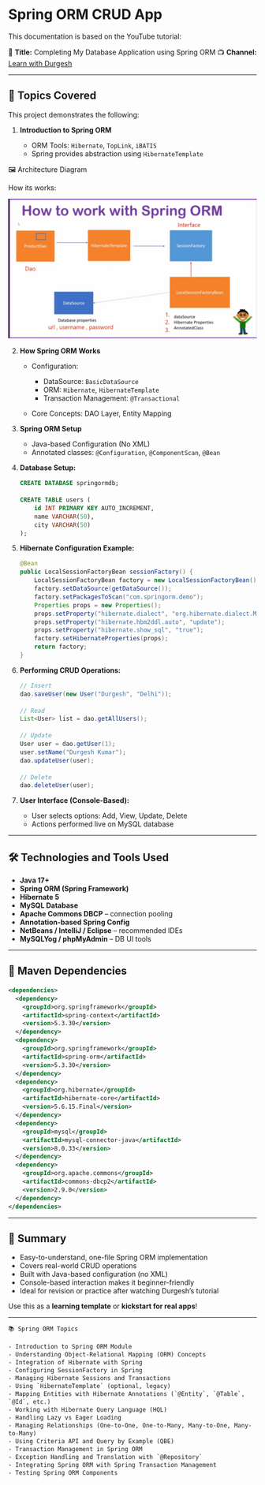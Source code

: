 # Spring ORM CRUD App

This documentation is based on the YouTube tutorial:

🎥 **Title:** Completing My Database Application using Spring ORM
📺 **Channel:** [Learn with Durgesh](https://www.youtube.com/@LearnCodeWithDurgesh)

---

## 📘 Topics Covered

This project demonstrates the following:

1. **Introduction to Spring ORM**

   * ORM Tools: `Hibernate`, `TopLink`, `iBATIS`
   * Spring provides abstraction using `HibernateTemplate`

🖼️ Architecture Diagram

How its works:

![Spring ORM Architecture](images/spring-orm-architecture.png)


2. **How Spring ORM Works**

   * Configuration:

     * DataSource: `BasicDataSource`
     * ORM: `Hibernate`, `HibernateTemplate`
     * Transaction Management: `@Transactional`
   * Core Concepts: DAO Layer, Entity Mapping

3. **Spring ORM Setup**

   * Java-based Configuration (No XML)
   * Annotated classes: `@Configuration`, `@ComponentScan`, `@Bean`

4. **Database Setup:**

   ```sql
   CREATE DATABASE springormdb;

   CREATE TABLE users (
       id INT PRIMARY KEY AUTO_INCREMENT,
       name VARCHAR(50),
       city VARCHAR(50)
   );
   ```

5. **Hibernate Configuration Example:**

   ```java
   @Bean
   public LocalSessionFactoryBean sessionFactory() {
       LocalSessionFactoryBean factory = new LocalSessionFactoryBean();
       factory.setDataSource(getDataSource());
       factory.setPackagesToScan("com.springorm.demo");
       Properties props = new Properties();
       props.setProperty("hibernate.dialect", "org.hibernate.dialect.MySQL8Dialect");
       props.setProperty("hibernate.hbm2ddl.auto", "update");
       props.setProperty("hibernate.show_sql", "true");
       factory.setHibernateProperties(props);
       return factory;
   }
   ```

6. **Performing CRUD Operations:**

   ```java
   // Insert
   dao.saveUser(new User("Durgesh", "Delhi"));

   // Read
   List<User> list = dao.getAllUsers();

   // Update
   User user = dao.getUser(1);
   user.setName("Durgesh Kumar");
   dao.updateUser(user);

   // Delete
   dao.deleteUser(user);
   ```

7. **User Interface (Console-Based):**

   * User selects options: Add, View, Update, Delete
   * Actions performed live on MySQL database

---

## 🛠️ Technologies and Tools Used

* **Java 17+**
* **Spring ORM (Spring Framework)**
* **Hibernate 5**
* **MySQL Database**
* **Apache Commons DBCP** – connection pooling
* **Annotation-based Spring Config**
* **NetBeans / IntelliJ / Eclipse** – recommended IDEs
* **MySQLYog / phpMyAdmin** – DB UI tools

---

## 📂 Maven Dependencies

```xml
<dependencies>
  <dependency>
    <groupId>org.springframework</groupId>
    <artifactId>spring-context</artifactId>
    <version>5.3.30</version>
  </dependency>
  <dependency>
    <groupId>org.springframework</groupId>
    <artifactId>spring-orm</artifactId>
    <version>5.3.30</version>
  </dependency>
  <dependency>
    <groupId>org.hibernate</groupId>
    <artifactId>hibernate-core</artifactId>
    <version>5.6.15.Final</version>
  </dependency>
  <dependency>
    <groupId>mysql</groupId>
    <artifactId>mysql-connector-java</artifactId>
    <version>8.0.33</version>
  </dependency>
  <dependency>
    <groupId>org.apache.commons</groupId>
    <artifactId>commons-dbcp2</artifactId>
    <version>2.9.0</version>
  </dependency>
</dependencies>
```

---

## 🧠 Summary

* Easy-to-understand, one-file Spring ORM implementation
* Covers real-world CRUD operations
* Built with Java-based configuration (no XML)
* Console-based interaction makes it beginner-friendly
* Ideal for revision or practice after watching Durgesh’s tutorial

Use this as a **learning template** or **kickstart for real apps**!

---
```
📚 Spring ORM Topics

- Introduction to Spring ORM Module  
- Understanding Object-Relational Mapping (ORM) Concepts  
- Integration of Hibernate with Spring  
- Configuring SessionFactory in Spring  
- Managing Hibernate Sessions and Transactions  
- Using `HibernateTemplate` (optional, legacy)  
- Mapping Entities with Hibernate Annotations (`@Entity`, `@Table`, `@Id`, etc.)  
- Working with Hibernate Query Language (HQL)  
- Handling Lazy vs Eager Loading  
- Managing Relationships (One-to-One, One-to-Many, Many-to-One, Many-to-Many)  
- Using Criteria API and Query by Example (QBE)  
- Transaction Management in Spring ORM  
- Exception Handling and Translation with `@Repository`  
- Integrating Spring ORM with Spring Transaction Management  
- Testing Spring ORM Components  
